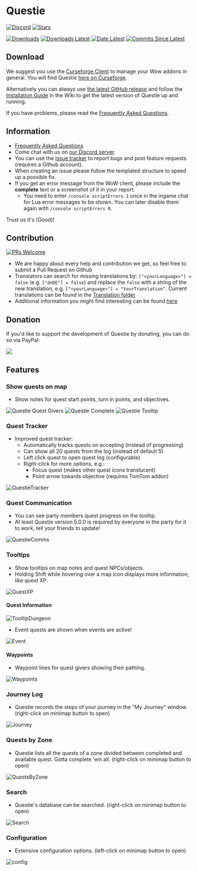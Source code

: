 # Questie

[![Discord](https://img.shields.io/badge/discord-Questie-738bd7)](https://discord.gg/s33MAYKeZd)
[![Stars](https://img.shields.io/github/stars/Questie/Questie)](https://img.shields.io/github/stars/Questie/Questie)

[![Downloads](https://img.shields.io/github/downloads/Questie/Questie/total.svg)](https://github.com/Questie/Questie/releases/)
[![Downloads Latest](https://img.shields.io/github/downloads/Questie/Questie/v9.4.13/total.svg)](https://github.com/Questie/Questie/releases/latest)
[![Date Latest](https://img.shields.io/github/release-date/Questie/Questie.svg)](https://github.com/Questie/Questie/releases/latest)
[![Commits Since Latest](https://img.shields.io/github/commits-since/Questie/Questie/latest.svg)](https://github.com/Questie/Questie/commits/master)


## Download
We suggest you use the [Curseforge Client](https://curseforge.overwolf.com/) to manage your Wow addons in general. You will find Questie [here on Curseforge](https://www.curseforge.com/wow/addons/questie).

Alternatively you can always use [the latest GitHub release](https://github.com/Questie/Questie/releases/latest) and follow the [Installation Guide](https://github.com/Questie/Questie/wiki/Installation-Guide) in the Wiki to get the latest version of Questie up and running.

If you have problems, please read the [Frequently Asked Questions](https://github.com/Questie/Questie/wiki/FAQ-for-Classic-(1.13)).


## Information
- [Frequently Asked Questions](https://github.com/Questie/Questie/wiki/FAQ)
- Come chat with us on [our Discord server](https://discord.gg/s33MAYKeZd).
- You can use the [issue tracker](https://github.com/Questie/Questie/issues) to report bugs and post feature requests (requires a Github account).
- When creating an issue please follow the templated structure to speed up a possible fix.
- If you get an error message from the WoW client, please include the **complete** text or a screenshot of it in your report.
    - You need to enter `/console scriptErrors 1` once in the ingame chat for Lua error messages to be shown. You can later disable them again with `/console scriptErrors 0`.

Trust us it's (Good)!

## Contribution

[![PRs Welcome](https://img.shields.io/badge/PRs-welcome-brightgreen.svg)](http://makeapullrequest.com)
- We are happy about every help and contribution we get, so feel free to submit a Pull Request on Github
- Translators can search for missing translations by: `["<yourLanguage>"] = false` (e.g. `["deDE"] = false`) and replace the `false` with a string of the new translation, e.g. `["<yourLanguage>"] = "YourTranslation"`. Current translations can be found in the [Translation folder](https://github.com/Questie/Questie/tree/master/Localization/Translations)
- Additional information you might find interesting can be found [here](https://github.com/Questie/Questie/wiki/Contributing)


## Donation
If you'd like to support the development of Questie by donating, you can do so via PayPal:

<a href='https://www.paypal.com/cgi-bin/webscr?cmd=_donations&business=aero1861%40gmail%2ecom&lc=CA&item_name=Questie%20Devs&currency_code=USD&bn=PP%2dDonationsBF%3abtn_donate_LG%2egif%3aNonHosted'><img src="https://www.paypalobjects.com/en_US/i/btn/btn_donate_LG.gif"/></a>

## Features

### Show quests on map
- Show notes for quest start points, turn in points, and objectives.

![Questie Quest Givers](https://i.imgur.com/4abi5yu.png)
![Questie Complete](https://i.imgur.com/DgvBHyh.png)
![Questie Tooltip](https://i.imgur.com/uPykHKC.png)

### Quest Tracker
- Improved quest tracker:
    - Automatically tracks quests on accepting (instead of progressing)
    - Can show all 20 quests from the log (instead of default 5)
    - Left click quest to open quest log (configurable)
    - Right-click for more options, e.g.:
        - Focus quest (makes other quest icons translucent)
        - Point arrow towards objective (requires TomTom addon)

![QuestieTracker](https://user-images.githubusercontent.com/8838573/67285596-24dbab00-f4d8-11e9-9ae1-7dd6206b5e48.png)

### Quest Communication
- You can see party members quest progress on the tooltip.
- At least Questie version 5.0.0 is required by everyone in the party for it to work, tell your friends to update!

![QuestieComms](https://cdn.discordapp.com/attachments/263036731165638656/636099163460861962/unknown.png)

### Tooltips
- Show tooltips on map notes and quest NPCs/objects.
- Holding Shift while hovering over a map icon displays more information, like quest XP.

![QuestXP](https://cdn.discordapp.com/attachments/579999220170227716/635540231306608641/unknown.png)

#### Quest Information

![TooltipDungeon](https://cdn.discordapp.com/attachments/579999220170227716/634656829619699712/unknown.png)

- Event quests are shown when events are active!

![Event](https://cdn.discordapp.com/attachments/263040777658171392/636159292336242688/unknown.png)

#### Waypoints

- Waypoint lines for quest givers showing their pathing.

![Waypoints](https://media.discordapp.net/attachments/263040777658171392/643203302993035294/unknown.png)

### Journey Log
- Questie records the steps of your journey in the "My Journey" window. (right-click on minimap button to open)

![Journey](https://user-images.githubusercontent.com/8838573/67285651-3cb32f00-f4d8-11e9-95d8-e8ceb2a8d871.png)

### Quests by Zone
- Questie lists all the quests of a zone divided between completed and available quest. Gotta complete 'em all. (right-click on minimap button to open)

![QuestsByZone](https://user-images.githubusercontent.com/8838573/67285665-450b6a00-f4d8-11e9-9283-325d26c7c70d.png)

### Search
- Questie's database can be searched. (right-click on minimap button to open)

![Search](https://user-images.githubusercontent.com/8838573/67285691-4f2d6880-f4d8-11e9-8656-b3e37dce2f05.png)

### Configuration
- Extensive configuration options. (left-click on minimap button to open)

![config](https://user-images.githubusercontent.com/8838573/67285731-61a7a200-f4d8-11e9-9026-b1eeaad0d721.png)


